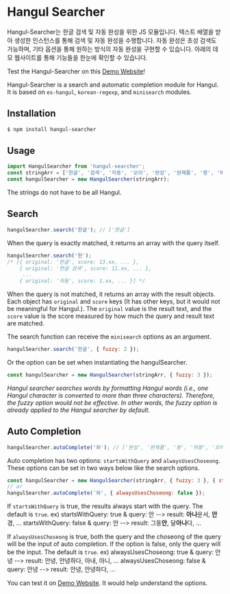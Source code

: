 # Hangul Searcher
Hangul-Searcher는 한글 검색 및 자동 완성을 위한 JS 모듈입니다. 텍스트 배열을 받아 생성한 인스턴스를 통해 검색 및 자동 완성을 수행합니다. 자동 완성은 초성 검색도 가능하며, 기타 옵션을 통해 원하는 방식의 자동 완성을 구현할 수 있습니다. 아래의 데모 웹사이트를 통해 기능들을 한눈에 확인할 수 있습니다.

Test the Hangul-Searcher on this [Demo Website](https://hangul-searcher.vercel.app)!

Hangul-Searcher is a search and automatic completion module for Hangul. It is based on `es-hangul`, `korean-regexp`, and `minisearch` modules.

## Installation
```bash
$ npm install hangul-searcher
```

## Usage
```js
import HangulSearcher from 'hangul-searcher';
const stringArr = ['한글', '검색', '자동', '오이', '완성', '완제품', '왕', '여왕', 'foo', 'bar', '한글 검색'];
const hangulSearcher = new HangulSearcher(stringArr);
```
The strings do not have to be all Hangul.

## Search
```js
hangulSearcher.search('한글'); // ['한글']
```
When the query is exactly matched, it returns an array with the query itself.

```js
hangulSearcher.search('한');
/* [{ original: '한글', score: 13.xx, ... },
    { original: '한글 검색', score: 11.xx, ... },
     ...
    { original: '자동', score: 1.xx, ... }] */
```
When the query is not matched, it returns an array with the result objects. Each object has `original` and `score` keys (It has other keys, but it would not be meaningful for Hangul.). The `original` value is the result text, and the `score` value is the score measured by how much the query and result text are matched.

The search function can receive the `minisearch` options as an argument.
```js
hangulSearcher.search('한글', { fuzzy: 2 });
```
Or the option can be set when instantiating the hangulSearcher.
```js
const hangulSearcher = new HangulSearcher(stringArr, { fuzzy: 3 });
```
*Hangul searcher searches words by formatting Hangul words (i.e., one Hangul character is converted to more than three characters). Therefore, the fuzzy option would not be effective. In other words, the fuzzy option is already applied to the Hangul searcher by default.*

## Auto Completion
```js
hangulSearcher.autoComplete('와'); // ['완성', '완제품', '왕', '여왕', '오이']
```
Auto completion has two options: `startsWithQuery` and `alwaysUsesChoseong`. These options can be set in two ways below like the search options.
```js
const hangulSearcher = new HangulSearcher(stringArr, { fuzzy: 3 }, { startsWithQuery: true }); // To set the auto completion option while initiating, the search option must be in front of the auto completion option. If you do not need the search options, just set an empty object.
// or
hangulSearcher.autoComplete('와', { alwaysUsesChoseong: false });
```

If `startsWithQuery` is true, the results always start with the query. The default is `true`.
ex) startsWithQuery: true & query: 안 --> result: **아나**운서, **안**경, ...
    startsWithQuery: false & query: 안 --> result: 그동**안**, 달**아나**다, ...

If `alwaysUsesChoseong` is true, both the query and the choseong of the query will be the input of auto completion. If the option is false, only the query will be the input. The default is `true`.
ex) alwaysUsesChoseong: true & query: 안녕 --> result: 안녕, 안녕하다, 아내, 아니, ...
    alwaysUsesChoseong: false & query: 안녕 --> result: 안녕, 안녕하다, ...

You can test it on [Demo Website](https://hangul-searcher.vercel.app). It would help understand the options.